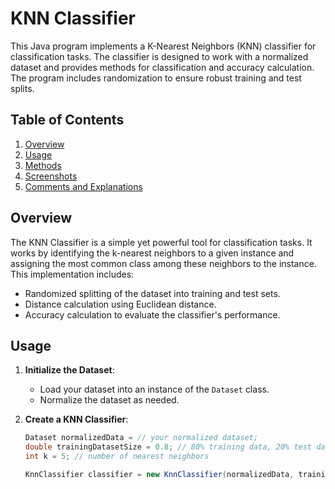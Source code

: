 # KNN Classifier

This Java program implements a K-Nearest Neighbors (KNN) classifier for classification tasks. The classifier is designed to work with a normalized dataset and provides methods for classification and accuracy calculation. The program includes randomization to ensure robust training and test splits.

## Table of Contents
1. [Overview](#overview)
2. [Usage](#usage)
3. [Methods](#methods)
4. [Screenshots](#screenshots)
5. [Comments and Explanations](#comments-and-explanations)

## Overview
The KNN Classifier is a simple yet powerful tool for classification tasks. It works by identifying the k-nearest neighbors to a given instance and assigning the most common class among these neighbors to the instance. This implementation includes:
- Randomized splitting of the dataset into training and test sets.
- Distance calculation using Euclidean distance.
- Accuracy calculation to evaluate the classifier's performance.

## Usage
1. **Initialize the Dataset**:
   - Load your dataset into an instance of the `Dataset` class.
   - Normalize the dataset as needed.

2. **Create a KNN Classifier**:
   ```java
   Dataset normalizedData = // your normalized dataset;
   double trainingDatasetSize = 0.8; // 80% training data, 20% test data
   int k = 5; // number of nearest neighbors

   KnnClassifier classifier = new KnnClassifier(normalizedData, trainingDatasetSize, k);
